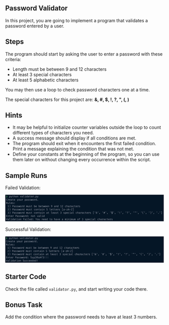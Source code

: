 ## Password Validator

In this project, you are going to implement a program that validates a password 
entered by a user.

## Steps

The program should start by asking the user to enter a password with these criteria:

- Length must be between 9 and 12 characters
- At least 3 special characters
- At least 5 alphabetic characters 

You may then use a loop to check password characters one at a time. 

The special characters for this project are: **&, #, $, !, ?, ", (, )**

## Hints

- It may be helpful to initialize counter variables outside the loop to count 
  different types of characters you need.
- A success message should display if all conditions are met.
- The program should exit when it encounters the first failed condition. Print a 
  message explaining the condition that was not met.
- Define your constants at the beginning of the program, so you can use them 
  later on without changing every occurrence within the script.

## Sample Runs

Failed Validation:

![image](assets/failure_case.png)

Successful Validation:

![image](assets/success_case.png)

## Starter Code

Check the file called `validator.py`, and start writing your code there.

## Bonus Task

Add the condition where the password needs to have at least 3 numbers.
